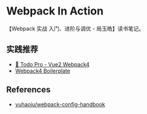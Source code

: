 # Webpack In Action

【Webpack 实战 入门、进阶与调优 - 局玉皓】读书笔记。

## 实践推荐

- [📝 Todo Pro - Vue2 Webpack4](https://github.com/imzyf/todo-pro-by-vue)
- [Webpack4 Boilerplate](https://github.com/imzyf/webpack4-boilerplate)

## References

- [yuhaoju/webpack-config-handbook](https://github.com/yuhaoju/webpack-config-handbook)
